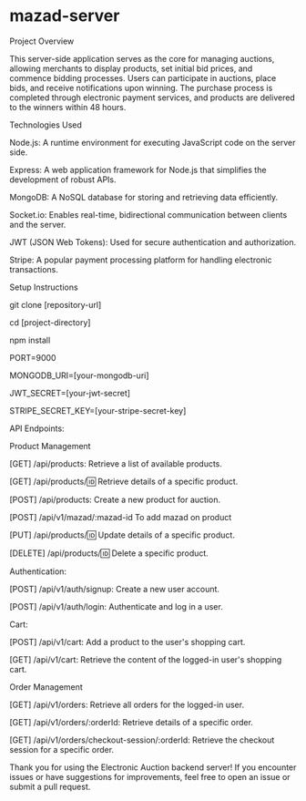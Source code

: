 # mazad-server
Project Overview

This server-side application serves as the core for managing auctions, allowing merchants to display products, set initial bid prices, and commence bidding processes. Users can participate in auctions, place bids, and receive notifications upon winning. The purchase process is completed through electronic payment services, and products are delivered to the winners within 48 hours.


Technologies Used

Node.js: A runtime environment for executing JavaScript code on the server side.

Express: A web application framework for Node.js that simplifies the development of robust APIs.

MongoDB: A NoSQL database for storing and retrieving data efficiently.

Socket.io: Enables real-time, bidirectional communication between clients and the server.

JWT (JSON Web Tokens): Used for secure authentication and authorization.

Stripe: A popular payment processing platform for handling electronic transactions.



Setup Instructions

git clone [repository-url]

cd [project-directory]

npm install

PORT=9000

MONGODB_URI=[your-mongodb-uri]

JWT_SECRET=[your-jwt-secret]

STRIPE_SECRET_KEY=[your-stripe-secret-key]

API Endpoints:



Product Management


[GET] /api/products: Retrieve a list of available products.

[GET] /api/products/:id: Retrieve details of a specific product.

[POST] /api/products: Create a new product for auction.

[POST] /api/v1/mazad/:mazad-id To add mazad on product

[PUT] /api/products/:id: Update details of a specific product.

[DELETE] /api/products/:id: Delete a specific product.



Authentication:

[POST] /api/v1/auth/signup: Create a new user account.

[POST] /api/v1/auth/login: Authenticate and log in a user.


Cart:

[POST] /api/v1/cart: Add a product to the user's shopping cart.

[GET] /api/v1/cart: Retrieve the content of the logged-in user's shopping cart.



Order Management

[GET] /api/v1/orders: Retrieve all orders for the logged-in user.

[GET] /api/v1/orders/:orderId: Retrieve details of a specific order.

[GET] /api/v1/orders/checkout-session/:orderId: Retrieve the checkout session for a specific order.






Thank you for using the Electronic Auction backend server! If you encounter issues or have suggestions for improvements, feel free to open an issue or submit a pull request.




